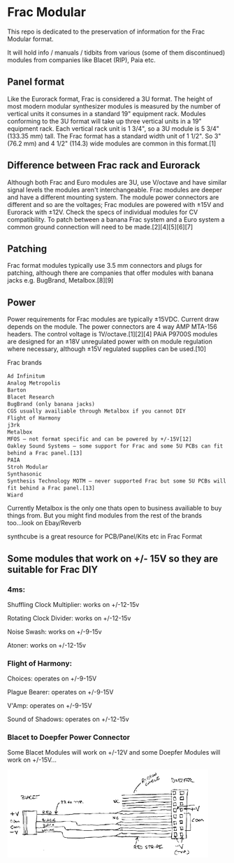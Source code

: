 # Frac Modular 

This repo is dedicated to the preservation of information for the Frac Modular format.

It will hold info / manuals / tidbits from various (some of them discontinued) modules from
companies like Blacet (RIP), Paia etc. 

##  Panel format

Like the Eurorack format, Frac is considered a 3U format. The height of most modern modular synthesizer modules is measured by the number of vertical units it consumes in a standard 19" equipment rack. Modules conforming to the 3U format will take up three vertical units in a 19" equipment rack. Each vertical rack unit is 1 3/4", so a 3U module is 5 3/4" (133.35 mm) tall. The Frac format has a standard width unit of 1 1/2". So 3" (76.2 mm) and 4 1/2" (114.3) wide modules are common in this format.[1]

##  Difference between Frac rack and Eurorack

Although both Frac and Euro modules are 3U, use V/octave and have similar signal levels the modules aren't interchangeable. Frac modules are deeper and have a different mounting system. The module power connectors are different and so are the voltages; Frac modules are powered with ±15V and Eurorack with ±12V. Check the specs of individual modules for CV compatibility. To patch between a banana Frac system and a Euro system a common ground connection will need to be made.[2][4][5][6][7]

##  Patching

Frac format modules typically use 3.5 mm connectors and plugs for patching, although there are companies that offer modules with banana jacks e.g. BugBrand, Metalbox.[8][9]

## Power

Power requirements for Frac modules are typically ±15VDC. Current draw depends on the module. The power connectors are 4 way AMP MTA-156 headers. The control voltage is 1V/octave.[1][2][4] PAiA P9700S modules are designed for an ±18V unregulated power with on module regulation where necessary, although ±15V regulated supplies can be used.[10]


Frac brands

    Ad Infinitum
    Analog Metropolis
    Barton
    Blacet Research
    BugBrand (only banana jacks)
    CGS usually availiable through Metalbox if you cannot DIY
    Flight of Harmony
    j3rk
    Metalbox
    MFOS – not format specific and can be powered by +/-15V[12]
    Oakley Sound Systems – some support for Frac and some 5U PCBs can fit behind a Frac panel.[13]
    PAIA 
    Stroh Modular
    Synthasonic
    Synthesis Technology MOTM – never supported Frac but some 5U PCBs will fit behind a Frac panel.[13]
    Wiard
   

Currently Metalbox is the only one thats open to business availiable to buy things from. 
But you might find modules from the rest of the brands too...look on Ebay/Reverb

synthcube is a great resource for PCB/Panel/Kits etc in Frac Format



## Some modules that work on +/- 15V so they are suitable for Frac DIY

### 4ms:

Shuffling Clock Multiplier: works on +/-12-15v

Rotating Clock Divider: works on +/-12-15v

Noise Swash: works on +/-9-15v

Atoner: works on +/-12-15v 


### Flight of Harmony:

Choices: operates on +/-9-15V

Plague Bearer: operates on +/-9-15V

V'Amp: operates on +/-9-15V

Sound of Shadows: operates on +/-12-15v


### Blacet to Doepfer Power Connector

Some Blacet Modules will work on +/-12V and some Doepfer Modules will work on +/-15V... 

![BlacetDoepferConnector](https://github.com/FracModular/Blacet/raw/master/BlacetDoepPsConn.gif)



